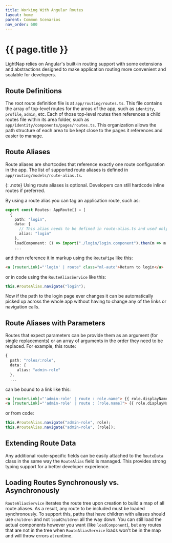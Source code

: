 ```yaml
---
title: Working With Angular Routes
layout: home
parent: Common Scenarios
nav_order: 600
---
```


# {{ page.title }}

LightNap relies on Angular's built-in routing support with some extensions and abstractions designed to make application routing more convenient and scalable for developers.

## Route Definitions

The root route definition file is at `app/routing/routes.ts`. This file contains the array of top-level routes for the areas of the app, such as `identity`, `profile`, `admin`, etc. Each of those top-level routes then references a child routes file within its area folder, such as `app/identity/components/pages/routes.ts`. This organization allows the path structure of each area to be kept close to the pages it references and easier to manage.

## Route Aliases

Route aliases are shortcodes that reference exactly one route configuration in the app. The list of supported route aliases is defined in `app/routing/models/route-alias.ts`.

{: .note}
Using route aliases is optional. Developers can still hardcode inline routes if preferred.

By using a route alias you can tag an application route, such as:

``` typescript
export const Routes: AppRoute[] = [
  {
    path: "login",
    data: {
      // This alias needs to be defined in route-alias.ts and used only once across all routes.
      alias: "login"
    },
    loadComponent: () => import("./login/login.component").then(m => m.LoginComponent) },
    ...
```

and then reference it in markup using the `RoutePipe` like this:

``` html
<a [routerLink]="'login' | route" class="ml-auto">Return to login</a>
```

or in code using the `RouteAliasService` like this:

``` typescript
this.#routeAlias.navigate("login");
```

Now if the path to the login page ever changes it can be automatically picked up across the whole app without having to change any of the links or navigation calls.

## Route Aliases with Parameters

Routes that expect parameters can be provide them as an argument (for single replacements) or an array of arguments in the order they need to be replaced. For example, this route:

``` typescript
{
  path: "roles/:role",
  data: {
     alias: "admin-role"
  },
  ...
```

can be bound to a link like this:

``` html
<a [routerLink]="'admin-role' | route : role.name"> {{ role.displayName }}</a>
<a [routerLink]="'admin-role' | route : [role.name]"> {{ role.displayName }}</a>
```

or from code:

``` typescript
this.#routeAlias.navigate("admin-role", role);
this.#routeAlias.navigate("admin-role", [role]);
```

## Extending Route Data

Any additional route-specific fields can be easily attached to the `RouteData` class in the same way the `RouteAlias` field is managed. This provides strong typing support for a better developer experience.

## Loading Routes Synchronously vs. Asynchronously

`RouteAliasService` iterates the route tree upon creation to build a map of all route aliases. As a result, any route to be included must be loaded synchronously. To support this, paths that have children with aliases should use `children` and not `loadChildren` all the way down. You can still load the actual components however you want (like `loadComponent`), but any routes that are not in the tree when `RouteAliasService` loads won't be in the map and will throw errors at runtime.
